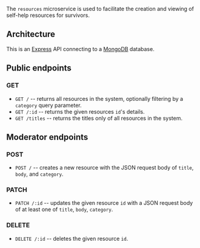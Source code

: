 The `resources` microservice is used to facilitate the creation and viewing of self-help resources for survivors.

## Architecture

This is an [Express](https://expressjs.com/) API connecting to a [MongoDB](https://www.mongodb.com/) database.

## Public endpoints

### GET

- `GET /` -- returns all resources in the system, optionally filtering by a `category` query parameter.
- `GET /:id` -- returns the given resources `id`'s details.
- `GET /titles` -- returns the titles only of all resources in the system.

## Moderator endpoints

### POST

- `POST /` -- creates a new resource with the JSON request body of `title`, `body`, and `category`.

### PATCH

- `PATCH /:id` -- updates the given resource `id` with a JSON request body of at least one of `title`, `body`, `category`.

### DELETE

- `DELETE /:id` -- deletes the given resource `id`.
